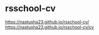 # rsschool-cv
https://nastusha23.github.io/rsschool-cv/
https://nastusha23.github.io/rsschool-cv/cv

